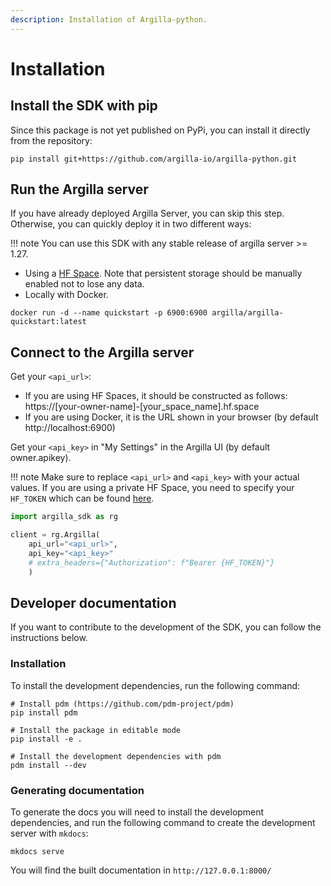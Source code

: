 ```yaml
---
description: Installation of Argilla-python.
---
```


# Installation

## Install the SDK with pip

Since this package is not yet published on PyPi, you can install it directly from the repository:

```console
pip install git+https://github.com/argilla-io/argilla-python.git
```

## Run the Argilla server

If you have already deployed Argilla Server, you can skip this step. Otherwise, you can quickly deploy it in two different ways:

!!! note
    You can use this SDK with any stable release of argilla server >= 1.27.

* Using a [HF Space](https://huggingface.co/new-space?template=argilla/argilla-template-space). Note that persistent storage should be manually enabled not to lose any data.
* Locally with Docker.

```console
docker run -d --name quickstart -p 6900:6900 argilla/argilla-quickstart:latest
```

## Connect to the Argilla server

Get your `<api_url>`:
* If you are using HF Spaces, it should be constructed as follows: https://[your-owner-name]-[your_space_name].hf.space
* If you are using Docker, it is the URL shown in your browser (by default http://localhost:6900)

Get your `<api_key>` in "My Settings" in the Argilla UI (by default owner.apikey).

!!! note
    Make sure to replace `<api_url>` and `<api_key>` with your actual values. If you are using a private HF Space, you need to specify your `HF_TOKEN` which can be found [here](https://huggingface.co/settings/tokens).

```python
import argilla_sdk as rg

client = rg.Argilla(
    api_url="<api_url>",
    api_key="<api_key>"
    # extra_headers={"Authorization": f"Bearer {HF_TOKEN}"}
    )
```

## Developer documentation

If you want to contribute to the development of the SDK, you can follow the instructions below.

### Installation

To install the development dependencies, run the following command:

```console
# Install pdm (https://github.com/pdm-project/pdm)
pip install pdm

# Install the package in editable mode
pip install -e .

# Install the development dependencies with pdm
pdm install --dev
```

### Generating documentation

To generate the docs you will need to install the development dependencies, and run the following command to create the development server with `mkdocs`:

```console
mkdocs serve
```

You will find the built documentation in `http://127.0.0.1:8000/`
